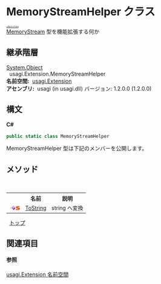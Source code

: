 # MemoryStreamHelper クラス

<div style="font-size:30%"><a href="https://github.com/usagi/usagi.cs/blob/master/docs/Home.md">≪Back to Home</a></div><a href="http://msdn2.microsoft.com/ja-jp/library/9a84386f" target="_blank">MemoryStream</a> 型を機能拡張する何か


## 継承階層
<a href="http://msdn2.microsoft.com/ja-jp/library/e5kfa45b" target="_blank">System.Object</a><br />&nbsp;&nbsp;usagi.Extension.MemoryStreamHelper<br /><strong>名前空間:</strong>
&nbsp;<a href="N_usagi_Extension.md">usagi.Extension</a><br /><strong>アセンブリ:</strong>
&nbsp;usagi (in usagi.dll) バージョン: 1.2.0.0 (1.2.0.0)

## 構文

**C#**<br />
``` C#
public static class MemoryStreamHelper
```

MemoryStreamHelper 型は下記のメンバーを公開します。


## メソッド
&nbsp;<table><tr><th></th><th>名前</th><th>説明</th></tr><tr><td>![Public メソッド](media/pubmethod.gif "Public メソッド")![静的メンバー](media/static.gif "静的メンバー")</td><td><a href="M_usagi_Extension_MemoryStreamHelper_ToString.md">ToString</a></td><td>
string へ変換</td></tr></table>&nbsp;
<a href="#memorystreamhelper-クラス">トップ</a>

## 関連項目


#### 参照
<a href="N_usagi_Extension.md">usagi.Extension 名前空間</a><br />